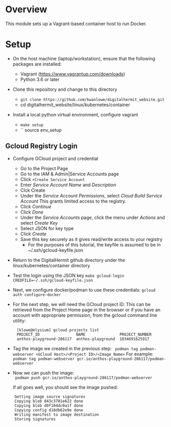 # Overview

This module sets up a Vagrant-based container host to run Docker.

# Setup

* On the host machine (laptop/workstation), ensure that the following packages are installed:
  * Vagrant (https://www.vagrantup.com/downloads)
  * Python 3.6 or later
  
* Clone this repository and change to this directory
  * ``git clone https://github.com/kwanlowe/digitalhermit_website.git``
  * cd digitalhermit\_website/linux/kubernetes/container

* Install a local python virtual environment, configure vagrant
  * `` make setup ``
  * `` source env_setup



## Gcloud Registry Login

*  Configure GCloud project and credential
   * Go to the Project Page
   * Go to the IAM & Admin|Service Accounts page
   * Click `+Create Service Account`
   * Enter *Service Account Name* and *Description*
   * Clck Create
   * Under the *Service Account Permissions*, select *Cloud Build Service Account*
     This grants limited access to the registry.
   * Click *Continue*
   * Click *Done*
   * Under the *Service Accounts* page, click the menu under *Actions* and select *Create Key*
   * Select JSON for key type
   * Click *Create*
   * Save this key securely as it gives read/write access to your registry
     * For the purposes of this tutorial, the keyfile is assumed to be in ~/.ssh/gcloud-keyfile.json

* Return to the DigitalHermit github directory under the linux/kubernetes/container directory

* Test the login using the JSON key 
  `make gcloud-login CREDFILE=~/.ssh/gcloud-keyfile.json`
  
* Next, we configure docker/podman to use these credentials:
  `gcloud auth configure-docker`

* For the next step, we will need the GCloud project iD. This can be retrieved from the Project Home page in the browser or
  if you have an account with appropriate permission, from the gcloud command line utility:
```  
     [klowe@elysium] gcloud projects list 
     PROJECT_ID                NAME               PROJECT_NUMBER
     anthos-playground-286117  anthos-playground  1034691625917
```
* Tag the image we created in the previous step:
  ` podman tag podman-webserver <GCloud Host>/<Project ID>/<Image Name>`
  For example:
  ` podman tag podman-webserver gcr.io/anthos-playground-286117/podman-webserver`
  

* Now we can push the image:  
  ` podman push gcr.io/anthos-playground-286117/podman-webserver`

  If all goes well, you should see the image pushed:
```
    Getting image source signatures
    Copying blob 843c3701e622 done
    Copying blob d0f104dc0a1f done
    Copying config d18db62e9e done
    Writing manifest to image destination
    Storing signatures
```
